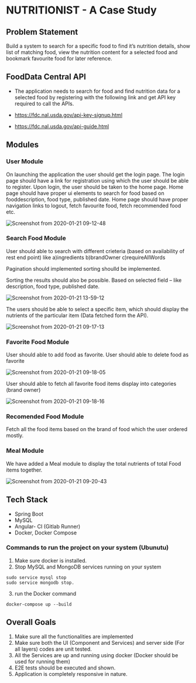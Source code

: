  #	NUTRITIONIST - A Case Study

## Problem Statement

Build a system to search for a specific food to find it’s nutrition details, show list of matching food, view the nutrition content for a selected food and bookmark favourite food for later reference.

## FoodData Central API

- The application needs to search for food and find nutrition data for a selected food by registering with the following link and get API key required to call the APIs.

- https://fdc.nal.usda.gov/api-key-signup.html      
- https://fdc.nal.usda.gov/api-guide.html

## Modules

### User Module

On launching the application the user should get the login page. The login page should have a link for registration using which the user should be able to register.
Upon login, the user should be taken to the home page.  Home page should have proper ui elements to search for food based on  fooddescription, food type,  published date.
Home page should have proper navigation links to logout, fetch  favourite food, fetch  recommended food etc.

![Screenshot from 2020-01-21 09-12-48](https://user-images.githubusercontent.com/60126977/72788068-23e12380-3c57-11ea-81fe-99591a2b8538.png)

### Search Food Module


User should able to search with different crieteria (based on availability of rest end point) like
a)ingredients
b)brandOwner
c)requireAllWords

Pagination should implemented sorting shoulld be implemented.

Sorting the results should also be possible. Based on selected field – like description, food type, published date.

![Screenshot from 2020-01-21 13-59-12](https://user-images.githubusercontent.com/60126977/72787579-39a21900-3c56-11ea-82e4-4213bf127934.png)

The users should be able to select a specific item, which should display the nutrients of the particular item (Data fetched form the API).
           
![Screenshot from 2020-01-21 09-17-13](https://user-images.githubusercontent.com/60126977/72787843-b1704380-3c56-11ea-8aaf-e7faacedc9d8.png)

### Favorite Food Module

User should able to add food as favorite. 
User should able to delete food as favorite

![Screenshot from 2020-01-21 09-18-05](https://user-images.githubusercontent.com/60126977/72787685-648c6d00-3c56-11ea-9a3a-77575c4a38e0.png)

User should able to fetch all favorite food items display into categories (brand owner)

![Screenshot from 2020-01-21 09-18-16](https://user-images.githubusercontent.com/60126977/72787901-d49af300-3c56-11ea-885e-32c3109d64e9.png)

### Recomended Food Module

Fetch all the food items based on the brand of food which the user ordered mostly.

### Meal Module
 
We have added a Meal module to display the total nutrients of total Food items together.

![Screenshot from 2020-01-21 09-20-43](https://user-images.githubusercontent.com/60126977/72787977-f6947580-3c56-11ea-814c-dc1569166f77.png)

## Tech Stack

- Spring Boot
- MySQL
- Angular- CI (Gitlab Runner)
- Docker, Docker Compose


### Commands to run the project on your system (Ubunutu)

1. Make sure docker is installed. 
2. Stop MySQL and MongoDB services running on your system

```
sudo service mysql stop
sudo service mongodb stop.
```
3. run the Docker command

```
docker-compose up --build
```

## Overall Goals

1. Make sure all the functionalities are implemented
2. Make sure both the UI (Component and Services) and server side (For all layers) codes are unit tested.
3. All the Services are up and running using docker (Docker should be used for running them)
4. E2E tests should be executed and shown.
5. Application is completely responsive in nature.
